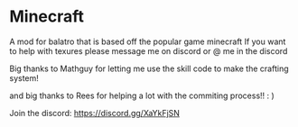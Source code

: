 # Minecraft
A mod for balatro that is based off the popular game minecraft
If you want to help with texures please message me on discord or @ me in the discord



Big thanks to Mathguy for letting me use the skill code to make the crafting system!


and big thanks to Rees for helping a lot with the commiting process!! : )

Join the discord: https://discord.gg/XaYkFjSN


